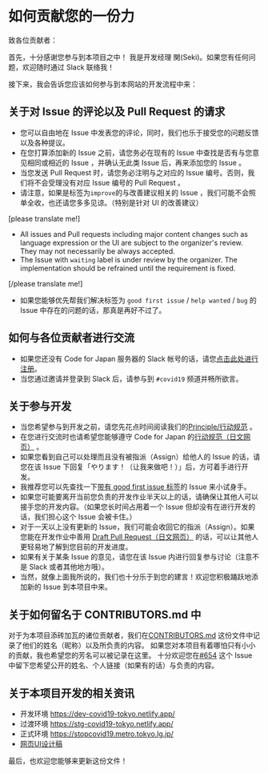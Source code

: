 # 如何贡献您的一份力

致各位贡献者：

首先，十分感谢您参与到本项目之中！
我是开发经理 関(Seki)。如果您有任何问题，欢迎随时通过 Slack 联络我！

接下来，我会告诉您应该如何参与到本网站的开发流程中来：

## 关于对 Issue 的评论以及 Pull Request 的请求
* 您可以自由地在 Issue 中发表您的评论，同时，我们也乐于接受您的问题反馈以及各种提议。
* 在您打算添加新的 Issue 之前，请您务必在现有的 Issue 中查找是否有与您意见相同或相近的 Issue ，并确认无此类 Issue 后，再来添加您的 Issue 。
* 当您发送 Pull Request 时，请您务必注明与之对应的 Issue 编号。否则，我们将不会受理没有对应 Issue 编号的 Pull Request 。
* 请注意，如果是标签为`improve`的与改善建议相关的 Issue ，我们可能不会照单全收，也还请您多多见谅。（特别是针对 UI 的改善建议）

[please translate me!]
* All issues and Pull requests including major content changes such as language expression or the UI are subject to the organizer's review. They may not necessarily be always accepted.
* The Issue with `waiting` label is under review by the organizer.  The implementation should be refrained until the requirement is fixed.

[/please translate me!]

* 如果您能够优先帮我们解决标签为 `good first issue` / `help wanted` / `bug` 的 Issue 中存在的问题的话，那真是再好不过了。

## 如何与各位贡献者进行交流
* 如果您还没有 Code for Japan 服务器的 Slack 帐号的话，请您[点击此处进行注册](https://cfjslackin.herokuapp.com/)。
* 当您通过邀请并登录到 Slack 后，请参与到 `#covid19` 频道并畅所欲言。

## 关于参与开发
* 当您希望参与到开发之前，请您先花点时间阅读我们的[Principle/行动规范](./CODE_OF_CONDUCT.md) 。
* 在您进行交流时也请希望您能够遵守 Code for Japan 的[行动规范（日文网页）](https://github.com/codeforjapan/codeofconduct) 。
* 如果您看到自己可以处理而且没有被指派（Assign）给他人的 Issue 的话，请您在该 Issue 下回复「やります！（让我来做吧！）」后，方可着手进行开发。
* 我推荐您可以先查找一下[带有 good first issue 标签](https://github.com/tokyo-metropolitan-gov/covid19/issues?q=is%3Aissue+is%3Aopen+label%3A%22good+first+issue%22)的 Issue 来小试身手。
* 如果您可能要离开当前您负责的开发作业半天以上的话，请确保让其他人可以接手您的开发内容。（如果您长时间占用着一个 Issue 但却没有在进行开发的话，我们担心这个 Issue 会被卡住。）
* 对于一天以上没有更新的 Issue，我们可能会收回它的指派（Assign）。如果您能在开发作业中善用 [Draft Pull Request（日文网页）](https://qiita.com/tatane616/items/13da1b6797a7b871ad58) 的话，可以让其他人更轻易地了解到您目前的开发进度。
* 如果有关于某条 Issue 的意见，请您在该 Issue 内进行回复参与讨论（注意不是 Slack 或者其他地方哦）。
* 当然，就像上面我所说的，我们也十分乐于到您的建言！欢迎您积极踊跃地添加新的 Issue 到本项目中来。

## 关于如何留名于 CONTRIBUTORS.md 中
对于为本项目添砖加瓦的诸位贡献者，我们在[CONTRIBUTORS.md](https://github.com/tokyo-metropolitan-gov/covid19/blob/development/CONTRIBUTORS.md) 这份文件中记录了他们的姓名（昵称）以及所负责的内容。
如果您对本项目有着哪怕只有小小的贡献，我也希望您的芳名可以被记录在这里。
十分欢迎您在[#654](https://github.com/tokyo-metropolitan-gov/covid19/issues/654) 这个 Issue 中留下您希望公开的姓名、个人链接（如果有的话）与负责的内容。

## 关于本项目开发的相关资讯
* 开发环境 https://dev-covid19-tokyo.netlify.app/
* 过渡环境 https://stg-covid19-tokyo.netlify.app/
* 正式环境 https://stopcovid19.metro.tokyo.lg.jp/
* [网页UI设计稿](https://www.figma.com/file/V7vt80p2gauhdgTZeVNbgj/UI%E3%83%87%E3%82%B6%E3%82%A4%E3%83%B3?node-id=121%3A156)

最后，也欢迎您能够来更新这份文件！
